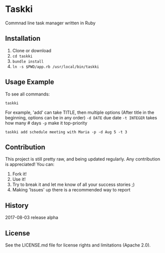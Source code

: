 # Taskki
Commnad line task manager written in Ruby

## Installation
1. Clone or download
2. `cd taskki`
3. `bundle install`
4. `ln -s $PWD/app.rb /usr/local/bin/taskki`

## Usage Example
To see all commands:
```
taskki
```

For example, 'add' can take TITLE, then multiple options
(After title in the beginning, options can be in any order)
`-d DATE` due date
`-t INTEGER` takes how many # days
`-p` make it top-priority
```
taskki add schedule meeting with Maria -p -d Aug 5 -t 3
```

## Contribution
This project is still pretty raw, and being updated regularly.
Any contribution is appreciated! You can:
1. Fork it!
2. Use it!
3. Try to break it and let me know of all your success stories ;)
4. Making 'Issues' up there is a recommended way to report 

## History
2017-08-03 release alpha

## License
See the LICENSE.md file for license rights and limitations (Apache 2.0).